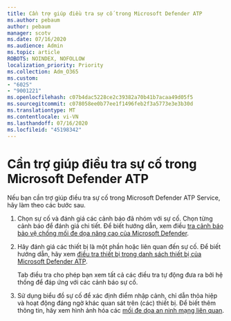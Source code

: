 ```yaml
---
title: Cần trợ giúp điều tra sự cố trong Microsoft Defender ATP
ms.author: pebaum
author: pebaum
manager: scotv
ms.date: 07/16/2020
ms.audience: Admin
ms.topic: article
ROBOTS: NOINDEX, NOFOLLOW
localization_priority: Priority
ms.collection: Adm_O365
ms.custom:
- "6025"
- "9001221"
ms.openlocfilehash: c07b4dac5228ce2c39382a70b41b7acaa49d05f5
ms.sourcegitcommit: c078058ee0b77ee1f1496feb2f3a5773e3e3b30d
ms.translationtype: MT
ms.contentlocale: vi-VN
ms.lasthandoff: 07/16/2020
ms.locfileid: "45198342"
---
```

# <a name="need-help-investigating-incidents-in-microsoft-defender-atp"></a>Cần trợ giúp điều tra sự cố trong Microsoft Defender ATP

Nếu bạn cần trợ giúp điều tra sự cố trong Microsoft Defender ATP Service, hãy làm theo các bước sau.

1. Chọn sự cố và đánh giá các cảnh báo đã nhóm với sự cố. Chọn từng cảnh báo để đánh giá chi tiết. Để biết hướng dẫn, xem điều [tra cảnh báo bảo vệ chống mối đe dọa nâng cao của Microsoft Defender](https://docs.microsoft.com/windows/security/threat-protection/microsoft-defender-atp/investigate-alerts).
2. Hãy đánh giá các thiết bị là một phần hoặc liên quan đến sự cố. Để biết hướng dẫn, hãy xem [điều tra thiết bị trong danh sách thiết bị của Microsoft Defender ATP](https://docs.microsoft.com/windows/security/threat-protection/microsoft-defender-atp/investigate-machines).<br/>
 
    Tab điều tra cho phép bạn xem tất cả các điều tra tự động đưa ra bởi hệ thống để đáp ứng với các cảnh báo sự cố.
3. Sử dụng biểu đồ sự cố để xác định điểm nhập cảnh, chỉ dẫn thỏa hiệp và hoạt động đáng ngờ khác quan sát trên (các) thiết bị. Để biết thêm thông tin, hãy xem hình ảnh hóa các [mối đe dọa an ninh mạng liên quan](https://docs.microsoft.com/windows/security/threat-protection/microsoft-defender-atp/investigate-incidents#visualizing-associated-cybersecurity-threats).  